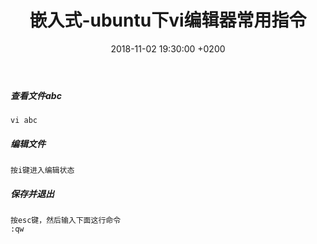 ﻿---
layout: post
title:  "嵌入式-ubuntu下vi编辑器常用指令"
date:   2018-11-02 19:30:00 +0200
categories: 嵌入式
---

##### 查看文件abc  
```
vi abc
```


##### 编辑文件  
```
按i键进入编辑状态  
```

##### 保存并退出  
```
按esc键，然后输入下面这行命令
:qw  
```
